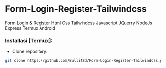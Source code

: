 # Form-Login-Register-Tailwindcss

Form Login &amp; Register Html Css Tailwindcss Javascript JQuerry NodeJs Express Termux Android

### Installasi [Termux]:
- Clone repository:
```bash
git clone https://github.com/BullitZd/Form-Login-Register-Tailwindcss.git
```